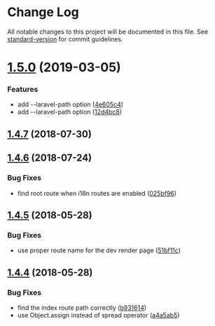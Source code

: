 # Change Log

All notable changes to this project will be documented in this file. See [standard-version](https://github.com/conventional-changelog/standard-version) for commit guidelines.

<a name="1.5.0"></a>
# [1.5.0](https://github.com/skyrpex/laravel-nuxt-js/compare/v1.4.7...v1.5.0) (2019-03-05)


### Features

* add --laravel-path option ([4e605c4](https://github.com/skyrpex/laravel-nuxt-js/commit/4e605c4))
* add --laravel-path option ([12d4bc8](https://github.com/skyrpex/laravel-nuxt-js/commit/12d4bc8))



<a name="1.4.7"></a>
## [1.4.7](https://github.com/skyrpex/laravel-nuxt-js/compare/v1.4.6...v1.4.7) (2018-07-30)



<a name="1.4.6"></a>
## [1.4.6](https://github.com/skyrpex/laravel-nuxt-js/compare/v1.4.5...v1.4.6) (2018-07-24)


### Bug Fixes

* find root route when i18n routes are enabled ([025bf96](https://github.com/skyrpex/laravel-nuxt-js/commit/025bf96))



<a name="1.4.5"></a>
## [1.4.5](https://github.com/skyrpex/laravel-nuxt-js/compare/v1.4.4...v1.4.5) (2018-05-28)


### Bug Fixes

* use proper route name for the dev render page ([51bf11c](https://github.com/skyrpex/laravel-nuxt-js/commit/51bf11c))



<a name="1.4.4"></a>
## [1.4.4](https://github.com/skyrpex/laravel-nuxt-js/compare/v1.4.3...v1.4.4) (2018-05-28)


### Bug Fixes

* find the index route path correctly ([b931614](https://github.com/skyrpex/laravel-nuxt-js/commit/b931614))
* use Object.assign instead of spread operator ([a4a5ab5](https://github.com/skyrpex/laravel-nuxt-js/commit/a4a5ab5))
